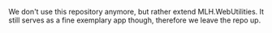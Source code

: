We don't use this repository anymore, but rather extend MLH.WebUtilities.
It still serves as a fine exemplary app though, therefore we leave the repo up.